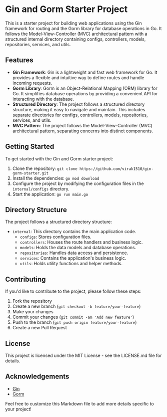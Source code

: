 # Gin and Gorm Starter Project

This is a starter project for building web applications using the Gin framework for routing and the Gorm library for database operations in Go. It follows the Model-View-Controller (MVC) architectural pattern with a structured internal directory containing configs, controllers, models, repositories, services, and utils.

## Features

- **Gin Framework**: Gin is a lightweight and fast web framework for Go. It provides a flexible and intuitive way to define routes and handle incoming requests.
- **Gorm Library**: Gorm is an Object-Relational Mapping (ORM) library for Go. It simplifies database operations by providing a convenient API for interacting with the database.
- **Structured Directory**: The project follows a structured directory structure, making it easy to navigate and maintain. This includes separate directories for configs, controllers, models, repositories, services, and utils.
- **MVC Pattern**: The project follows the Model-View-Controller (MVC) architectural pattern, separating concerns into distinct components.

## Getting Started

To get started with the Gin and Gorm starter project:

1. Clone the repository: `git clone https://github.com/virak1510/gin-gorm-starter.git`
2. Install the dependencies: `go mod download`
3. Configure the project by modifying the configuration files in the `internal/configs` directory.
4. Start the application: `go run main.go`

## Directory Structure

The project follows a structured directory structure:

- `internal`: This directory contains the main application code.
  - `configs`: Stores configuration files.
  - `controllers`: Houses the route handlers and business logic.
  - `models`: Holds the data models and database operations.
  - `repositories`: Handles data access and persistence.
  - `services`: Contains the application's business logic.
  - `utils`: Holds utility functions and helper methods.

## Contributing

If you'd like to contribute to the project, please follow these steps:

1. Fork the repository
2. Create a new branch (`git checkout -b feature/your-feature`)
3. Make your changes
4. Commit your changes (`git commit -am 'Add new feature'`)
5. Push to the branch (`git push origin feature/your-feature`)
6. Create a new Pull Request

## License

This project is licensed under the MIT License - see the LICENSE.md file for details.

## Acknowledgements

- [Gin](https://github.com/gin-gonic/gin)
- [Gorm](https://github.com/go-gorm/gorm)

Feel free to customize this Markdown file to add more details specific to your project! 
